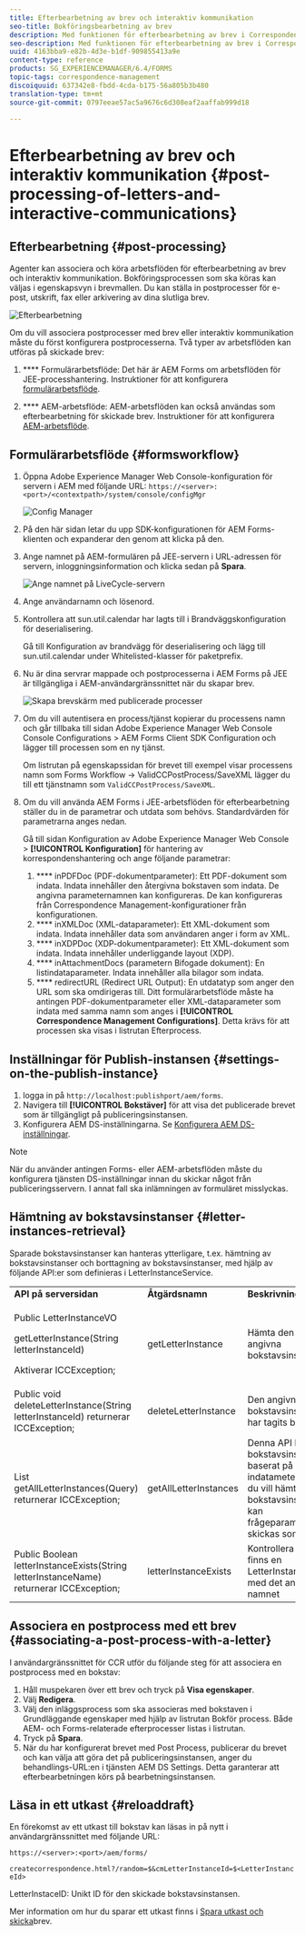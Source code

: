 ```yaml
---
title: Efterbearbetning av brev och interaktiv kommunikation
seo-title: Bokföringsbearbetning av brev
description: Med funktionen för efterbearbetning av brev i Correspondence Management kan du skapa postprocesser för AEM och Forms, som utskrift och e-post, och integrera dem med dina brev.
seo-description: Med funktionen för efterbearbetning av brev i Correspondence Management kan du skapa postprocesser för AEM och Forms, som utskrift och e-post, och integrera dem med dina brev.
uuid: 4163bba9-e82b-4d3e-b1df-909855413a9e
content-type: reference
products: SG_EXPERIENCEMANAGER/6.4/FORMS
topic-tags: correspondence-management
discoiquuid: 637342e8-fbdd-4cda-b175-56a805b3b480
translation-type: tm+mt
source-git-commit: 0797eeae57ac5a9676c6d308eaf2aaffab999d18

---
```



# Efterbearbetning av brev och interaktiv kommunikation {#post-processing-of-letters-and-interactive-communications}

## Efterbearbetning {#post-processing}

Agenter kan associera och köra arbetsflöden för efterbearbetning av brev och interaktiv kommunikation. Bokföringsprocessen som ska köras kan väljas i egenskapsvyn i brevmallen. Du kan ställa in postprocesser för e-post, utskrift, fax eller arkivering av dina slutliga brev.

![Efterbearbetning](assets/ppoverview.png)

Om du vill associera postprocesser med brev eller interaktiv kommunikation måste du först konfigurera postprocesserna. Två typer av arbetsflöden kan utföras på skickade brev:

1. **** Formulärarbetsflöde: Det här är AEM Forms om arbetsflöden för JEE-processhantering. Instruktioner för att konfigurera [formulärarbetsflöde](/help/forms/using/submit-letter-topostprocess.md#main-pars-header-3).

1. **** AEM-arbetsflöde: AEM-arbetsflöden kan också användas som efterbearbetning för skickade brev. Instruktioner för att konfigurera [AEM-arbetsflöde](/help/forms/using/aem-forms-workflow.md).

## Formulärarbetsflöde {#formsworkflow}

1. Öppna Adobe Experience Manager Web Console-konfiguration för servern i AEM med följande URL: `https://<server>:<port>/<contextpath>/system/console/configMgr`

   ![Config Manager](assets/2configmanager-1.png)

1. På den här sidan letar du upp SDK-konfigurationen för AEM Forms-klienten och expanderar den genom att klicka på den.
1. Ange namnet på AEM-formulären på JEE-servern i URL-adressen för servern, inloggningsinformation och klicka sedan på **Spara**.

   ![Ange namnet på LiveCycle-servern](assets/1cofigmanager.png)

1. Ange användarnamn och lösenord.
1. Kontrollera att sun.util.calendar har lagts till i Brandväggskonfiguration för deserialisering.

   Gå till Konfiguration av brandvägg för deserialisering och lägg till sun.util.calendar under Whitelisted-klasser för paketprefix.

1. Nu är dina servrar mappade och postprocesserna i AEM Forms på JEE är tillgängliga i AEM-användargränssnittet när du skapar brev.

   ![Skapa brevskärm med publicerade processer](assets/0configmanager.png)

1. Om du vill autentisera en process/tjänst kopierar du processens namn och går tillbaka till sidan Adobe Experience Manager Web Console Console Configurations > AEM Forms Client SDK Configuration och lägger till processen som en ny tjänst.

   Om listrutan på egenskapssidan för brevet till exempel visar processens namn som Forms Workflow -> ValidCCPostProcess/SaveXML lägger du till ett tjänstnamn som `ValidCCPostProcess/SaveXML`.

1. Om du vill använda AEM Forms i JEE-arbetsflöden för efterbearbetning ställer du in de parametrar och utdata som behövs. Standardvärden för parametrarna anges nedan.

   Gå till sidan Konfiguration av Adobe Experience Manager Web Console > **[!UICONTROL Konfiguration]** för hantering av korrespondenshantering och ange följande parametrar:

   1. **** inPDFDoc (PDF-dokumentparameter): Ett PDF-dokument som indata. Indata innehåller den återgivna bokstaven som indata. De angivna parameternamnen kan konfigureras. De kan konfigureras från Correspondence Management-konfigurationer från konfigurationen.
   1. **** inXMLDoc (XML-dataparameter): Ett XML-dokument som indata. Indata innehåller data som användaren anger i form av XML.
   1. **** inXDPDoc (XDP-dokumentparameter): Ett XML-dokument som indata. Indata innehåller underliggande layout (XDP).
   1. **** inAttachmentDocs (parametern Bifogade dokument): En listindataparameter. Indata innehåller alla bilagor som indata.
   1. **** redirectURL (Redirect URL Output): En utdatatyp som anger den URL som ska omdirigeras till.
   Ditt formulärarbetsflöde måste ha antingen PDF-dokumentparameter eller XML-dataparameter som indata med samma namn som anges i **[!UICONTROL Correspondence Management Configurations]**. Detta krävs för att processen ska visas i listrutan Efterprocess.

## Inställningar för Publish-instansen {#settings-on-the-publish-instance}

1. logga in på `http://localhost:publishport/aem/forms`.
1. Navigera till **[!UICONTROL Bokstäver]** för att visa det publicerade brevet som är tillgängligt på publiceringsinstansen.
1. Konfigurera AEM DS-inställningarna. Se [Konfigurera AEM DS-inställningar](/help/forms/using/configuring-the-processing-server-url-.md).

>[!NOTE]
>
>När du använder antingen Forms- eller AEM-arbetsflöden måste du konfigurera tjänsten DS-inställningar innan du skickar något från publiceringsservern. I annat fall ska inlämningen av formuläret misslyckas.

## Hämtning av bokstavsinstanser {#letter-instances-retrieval}

Sparade bokstavsinstanser kan hanteras ytterligare, t.ex. hämtning av bokstavsinstanser och borttagning av bokstavsinstanser, med hjälp av följande API:er som definieras i LetterInstanceService.

<table> 
 <tbody> 
  <tr> 
   <td><strong>API på serversidan</strong></td> 
   <td><strong>Åtgärdsnamn</strong></td> 
   <td><strong>Beskrivning</strong></td> 
  </tr> 
  <tr> 
   <td><p>Public LetterInstanceVO</p> <p>getLetterInstance(String letterInstanceId)</p> <p>Aktiverar ICCException; </p> </td> 
   <td>getLetterInstance</td> 
   <td>Hämta den angivna bokstavsinstansen </td> 
  </tr> 
  <tr> 
   <td>Public void deleteLetterInstance(String letterInstanceId) returnerar ICCException; </td> 
   <td>deleteLetterInstance </td> 
   <td>Den angivna bokstavsinstansen har tagits bort </td> 
  </tr> 
  <tr> 
   <td>List getAllLetterInstances(Query) returnerar ICCException; </td> 
   <td>getAllLetterInstances </td> 
   <td>Denna API hämtar bokstavsinstanser baserat på indatametern. Om du vill hämta alla bokstavsinstanser kan frågeparametern skickas som null.<br /> </td> 
  </tr> 
  <tr> 
   <td>Public Boolean letterInstanceExists(String letterInstanceName) returnerar ICCException; </td> 
   <td>letterInstanceExists </td> 
   <td>Kontrollera om det finns en LetterInstance med det angivna namnet </td> 
  </tr> 
 </tbody> 
</table>

## Associera en postprocess med ett brev {#associating-a-post-process-with-a-letter}

I användargränssnittet för CCR utför du följande steg för att associera en postprocess med en bokstav:

1. Håll muspekaren över ett brev och tryck på **Visa egenskaper**.
1. Välj **Redigera**.
1. Välj den inläggsprocess som ska associeras med bokstaven i Grundläggande egenskaper med hjälp av listrutan Bokför process. Både AEM- och Forms-relaterade efterprocesser listas i listrutan.
1. Tryck på **Spara**.
1. När du har konfigurerat brevet med Post Process, publicerar du brevet och kan välja att göra det på publiceringsinstansen, anger du behandlings-URL:en i tjänsten AEM DS Settings. Detta garanterar att efterbearbetningen körs på bearbetningsinstansen.

## Läsa in ett utkast {#reloaddraft}

En förekomst av ett utkast till bokstav kan läsas in på nytt i användargränssnittet med följande URL:

`https://<server>:<port>/aem/forms/`

`createcorrespondence.html?/random=$&cmLetterInstanceId=$<LetterInstanceId>`

LetterInstaceID: Unikt ID för den skickade bokstavsinstansen.

Mer information om hur du sparar ett utkast finns i [Spara utkast och skicka](/help/forms/using/create-correspondence.md#savingdrafts)brev.

